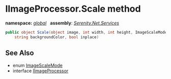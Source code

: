 # IImageProcessor.Scale method
**namespace:** *[global](../../README.md#global-namespace)*   **assembly**: *[Serenity.Net.Services](../../README.md)*

```csharp
public object Scale(object image, int width, int height, ImageScaleMode mode, 
    string backgroundColor, bool inplace)
```

## See Also

* enum [ImageScaleMode](../Serenity.Net.Core/../../Serenity.Web/ImageScaleMode.md)
* interface [IImageProcessor](../IImageProcessor.md)